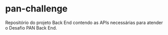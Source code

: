 # pan-challenge
Repositório do projeto Back End contendo as APIs necessárias para atender o Desafio PAN Back End.
